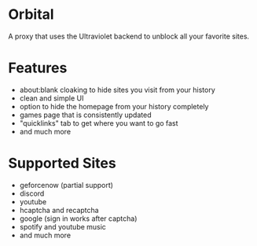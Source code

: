 # Orbital

A proxy that uses the Ultraviolet backend to unblock all your favorite sites.

# Features
- about:blank cloaking to hide sites you visit from your history
- clean and simple UI
- option to hide the homepage from your history completely
- games page that is consistently updated
- "quicklinks" tab to get where you want to go fast
- and much more

# Supported Sites
- geforcenow (partial support)
- discord
- youtube
- hcaptcha and recaptcha
- google (sign in works after captcha)
- spotify and youtube music
- and much more
